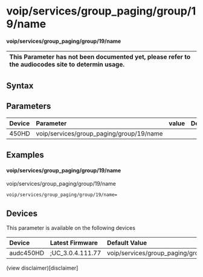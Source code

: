 ﻿---
description: voip/services/group_paging/group/19/name
search: false
---

# voip/services/group_paging/group/19/name

#### voip/services/group_paging/group/19/name


| This Parameter has not been documented yet, please refer to the audiocodes site to determin usage.  | 
| :--- |

## Syntax

## Parameters
|Device|Parameter|value|Description|
|:---|:---|:---|:---|
| 450HD | voip/services/group_paging/group/19/name |  |  |

## Examples
#### voip/services/group_paging/group/19/name

voip/services/group_paging/group/19/name

```
voip/services/group_paging/group/19/name=
```

## Devices
This parameter is available on the following devices

| Device | Latest Firmware | Default Value |
|:---|:---|:---|
| audc450HD | ;UC_3.0.4.111.77 | voip/services/group_paging/group/19/name= 

(view disclaimer)[disclaimer]

